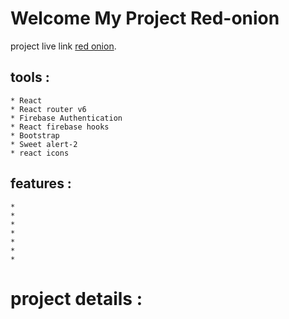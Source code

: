 # Welcome My Project Red-onion

project live link [red onion](https://github.com/facebook/create-react-app).

## tools :
    * React 
    * React router v6
    * Firebase Authentication
    * React firebase hooks
    * Bootstrap
    * Sweet alert-2
    * react icons

## features :
    *
    *
    *
    *
    *
    *
    *

# project details :
